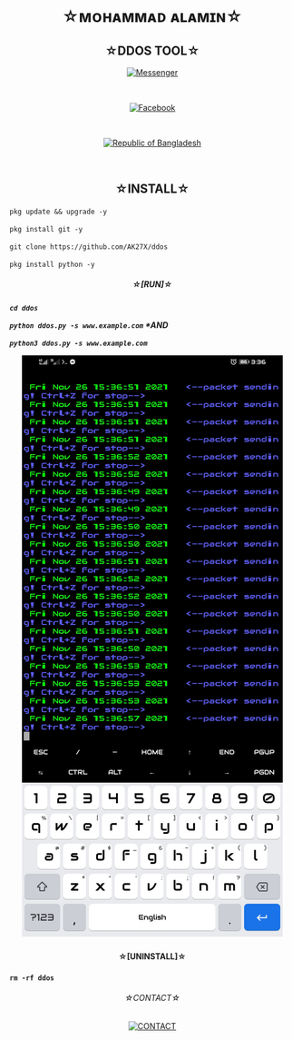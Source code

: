 <h1 align="center">
☆ᴍᴏʜᴀᴍᴍᴀᴅ ᴀʟᴀᴍɪɴ☆
</h1>

<h2 align="center">
☆DDOS TOOL☆
</h2>

<p align="center">
<a href="https://m.me/AK27X"><img title="Messenger" src="https://img.shields.io/badge/Chat-Messenger-blue?style=flat&logo=messenger"></a></p><br>
<p align="center">
<a href="https://fb.com/AK27X"><img title="Facebook" src="https://img.shields.io/badge/View-Facebook-blue?style=flat&logo=Facebook"></a></p><br>
<p align="center">
<a href="https://github.com/AK27X"><img title="Republic of Bangladesh" src="https://img.shields.io/badge/MADE%20IN-BANGLADESH-green?colorA=%23ff0000&colorB=%23017e40&style=flat"></a> 
</p><br>

<h2 align="center">
☆INSTALL☆
</h2>

`
pkg update && upgrade -y
`

`
pkg install git -y
`

`
git clone https://github.com/AK27X/ddos
`

`
pkg install python -y
`

<h5 align="center">☆[RUN]☆<h5>

`
cd ddos
`

`
python ddos.py -s www.example.com
`
*AND

`python3 ddos.py -s www.example.com`

<p align="center">
  <img alt="Layout" src="ddos.jpg">
</p>
<h4 align="center">☆[UNINSTALL]☆<h4>

`
rm -rf ddos
`

<h6 align="center">
☆CONTACT☆
</h6>
<p align="center"><a href="https://AK27X.github.io"><img title="CONTACT" src="https://img.shields.io/badge/CONTACT%20WITH-AK27X-green?colorA=%23ff0000&colorB=%23017e40&style=flat"></a>
